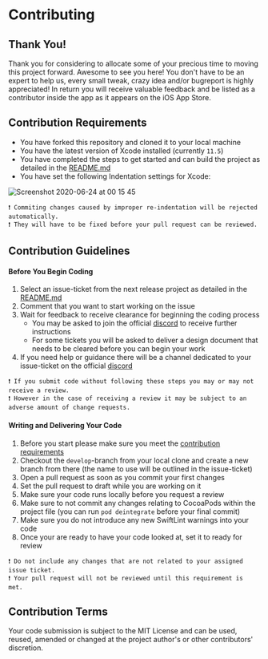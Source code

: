 # Contributing

## Thank You!

Thank you for considering to allocate some of your precious time to moving this project forward. Awesome to see you here! You don't have to be an expert to help us, every small tweak, crazy idea and/or bugreport is highly appreciated! In return you will receive valuable feedback and be listed as a contributor inside the app as it appears on the iOS App Store.

## Contribution Requirements

- You have forked this repository and cloned it to your local machine
- You have the latest version of Xcode installed (currently `11.5`)
- You have completed the steps to get started and can build the project as detailed in the [README.md](README.md/#how-to-get-started)
- You have set the following Indentation settings for Xcode:

![Screenshot 2020-06-24 at 00 15 45](https://user-images.githubusercontent.com/18531084/85470909-f9054d80-b5af-11ea-89a6-99b4b889521c.png)

```
❗️ Commiting changes caused by improper re-indentation will be rejected automatically.
❗️ They will have to be fixed before your pull request can be reviewed.
```

## Contribution Guidelines

#### Before You Begin Coding

1. Select an issue-ticket from the next release project as detailed in the [README.md](README.md/#app-releases)
2. Comment that you want to start working on the issue
3. Wait for feedback to receive clearance for beginning the coding process
    - You may be asked to join the official [discord](https://discord.gg/fxPgKzC) to receive further instructions
    - For some tickets you will be asked to deliver a design document that needs to be cleared before you can begin your work
4. If you need help or guidance there will be a channel dedicated to your issue-ticket on the official [discord](https://discord.gg/fxPgKzC)

```
❗️ If you submit code without following these steps you may or may not receive a review.
❗️ However in the case of receiving a review it may be subject to an adverse amount of change requests.
```

#### Writing and Delivering Your Code

1. Before you start please make sure you meet the [contribution requirements](#contribution-requirements)
2. Checkout the `develop`-branch from your local clone and create a new branch from there (the name to use will be outlined in the issue-ticket)
3. Open a pull request as soon as you commit your first changes
4. Set the pull request to draft while you are working on it
5. Make sure your code runs locally before you request a review
6. Make sure to not commit any changes relating to CocoaPods within the project file (you can run `pod deintegrate` before your final commit)
7. Make sure you do not introduce any new SwiftLint warnings into your code
8. Once your are ready to have your code looked at, set it to ready for review

```
❗️ Do not include any changes that are not related to your assigned issue ticket.
❗️ Your pull request will not be reviewed until this requirement is met.
```

## Contribution Terms

Your code submission is subject to the MIT License and can be used, reused, amended or changed at the project author's or other contributors' discretion.
